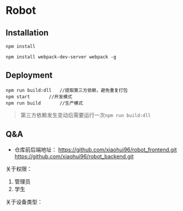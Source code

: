 # Robot

## Installation
```
npm install
```

```
npm install webpack-dev-server webpack -g
```

## Deployment
```
npm run build:dll   //提取第三方依赖，避免重复打包
npm start       //开发模式
npm run build       //生产模式
```
> 第三方依赖发生变动后需要运行一次`npm run build:dll`

## Q&A

- 仓库前后端地址：
https://github.com/xiaohui96/robot_frontend.git
https://github.com/xiaohui96/robot_backend.git

关于权限：

1. 管理员
2. 学生

关于设备类型：

